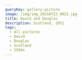 ```yaml
---
queryKey: gallery-picture
image: /img/img_20210722_0022.jpg
title: David and Douglas
description: Scotland, 1951
tags:
  - All pictures
  - David
  - Douglas
  - Scotland
  - 1950s
---
```

